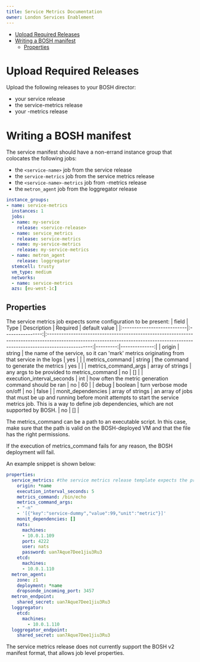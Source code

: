 ```yaml
---
title: Service Metrics Documentation
owner: London Services Enablement
---
```


- [Upload Required Releases](#upload-required-releases)
- [Writing a BOSH manifest](#writing-bosh-manifest)
  - [Properties](#properties)

<a id="upload-required-releases"></a>
# Upload Required Releases
Upload the following releases to your BOSH director:

* your service release
* the service-metrics release
* your <service-name>-metrics release

<a id="writing-bosh-manifest"></a>
# Writing a BOSH manifest
The service manifest should have a non-errand instance group that colocates the following jobs:

* the `<service-name>` job from the service release
* the `service-metrics` job from the service metrics release
* the `<service-name>-metrics` job from <service-name>-metrics release
* the `metron_agent` job from the loggregator release

```yaml
instance_groups:
- name: service-metrics
  instances: 1
  jobs:
  - name: my-service
    release: <service-release>
  - name: service_metrics
    release: service-metrics
  - name: my-service-metrics
    release: my-service-metrics
  - name: metron_agent
    release: loggregator
  stemcell: trusty
  vm_type: medium
  networks:
  - name: service-metrics
  azs: [eu-west-1c]
```

<a id="properties"></a>
## Properties

The service metrics job expects some configuration to be present:
| field                      |       Type       |                                                                                   Description                                                                                   | Required | default value |
|:---------------------------|:----------------:|:-------------------------------------------------------------------------------------------------------------------------------------------------------------------------------:|---------:|--------------:|
| origin                     |      string      |                                           the name of the service, so it can 'mark' metrics originating from that service in the logs                                           |      yes |               |
| metrics_command            |      string      |                                                                       the command to generate the metrics                                                                       |      yes |               |
| metrics_command_args       | array of strings |                                                                   any args to be provided to metrics_command                                                                    |       no |            [] |
| execution_interval_seconds |       int        |                                                              how often the metric generation command should be ran                                                              |       no |            60 |
| debug                      |     boolean      |                                                                            turn verbose mode on/off                                                                             |       no |         false |
| monit_dependencies         | array of strings | an array of jobs that must be up and running before monit attempts to start the service metrics job. This is a way to define job dependencies, which are not supported by BOSH. |       no |            [] |

The metrics_command can be a path to an executable script. In this case, make sure that the path is valid on the BOSH-deployed VM and that the file has the right permissions.

If the execution of metrics_command fails for any reason, the BOSH deployment will fail.

An example snippet is shown below:

```yaml
properties:
  service_metrics: #the service metrics release template expects the property key to be service_metrics, even though the job is called service-metrics
    origin: *name
    execution_interval_seconds: 5
    metrics_command: /bin/echo
    metrics_command_args:
    - "-n"
    - '[{"key":"service-dummy","value":99,"unit":"metric"}]'
    monit_dependencies: []
    nats:
      machines:
      - 10.0.1.109
      port: 4222
      user: nats
      password: uan7Aque7Dee1jiu3Ru3
    etcd:
      machines:
      - 10.0.1.110
  metron_agent:
    zone: z1
    deployment: *name
    dropsonde_incoming_port: 3457
  metron_endpoint:
    shared_secret: uan7Aque7Dee1jiu3Ru3
  loggregator:
    etcd:
      machines:
        - 10.0.1.110
  loggregator_endpoint:
    shared_secret: uan7Aque7Dee1jiu3Ru3
```

The service metrics release does not currently support the BOSH v2 manifest format, that allows job level properties.
